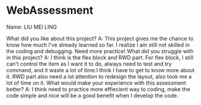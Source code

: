 # WebAssessment
Name: LIU MEI LING 

What did you like about this project?
A: This project gives me the chance to know how much I've already learned so far.
   I realize I am still not skilled in the coding and debugging. Need more practice!
What did you struggle with in this project?
A: I think is the flex block and RWD part. For flex block, I still can't control the item as I want it to do,
   always need to test and try command, and it waste a lot of time.I think I have to get to know more about it.
   RWD part also need a lot attention to redesign the layout, also took me a lot of time on it.
What would make your experience with this assessment better?
A: I think need to practice more effiecient way to coding, make the code simple and nice will be a good benefit
   when I develop the code.
